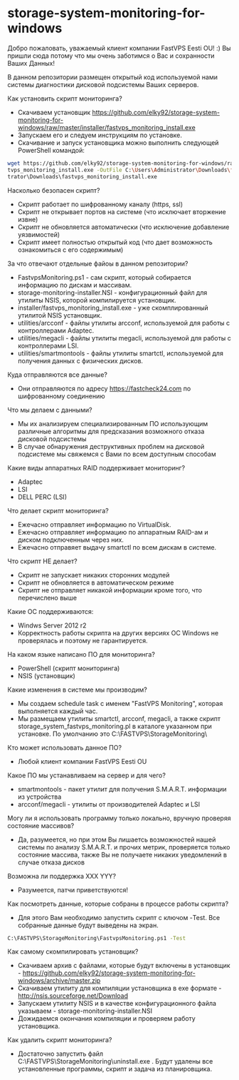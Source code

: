 storage-system-monitoring-for-windows
==========================

Добро пожаловать, уважаемый клиент компании FastVPS Eesti OU! :) Вы пришли сюда потому что мы очень заботимся о Вас и сохранности Ваших Данных!

В данном репозитории размещен открытый код используемой нами системы диагностики дисковой подсистемы Ваших серверов. 

Как установить скрипт мониторинга?
- Скачиваем установщик https://github.com/elky92/storage-system-monitoring-for-windows/raw/master/installer/fastvps_monitoring_install.exe
- Запускаем его и следуем инструкциям по установке.
- Скачивание и запуск установщика можно выполнить следующей PowerShell командой:
```bash
wget https://github.com/elky92/storage-system-monitoring-for-windows/raw/master/installer/fas
tvps_monitoring_install.exe -OutFile C:\Users\Administrator\Downloads\fastvps_monitoring_install.exe; & C:\Users\Adminis
trator\Downloads\fastvps_monitoring_install.exe
```

Насколько безопасен скрипт?
- Скрипт работает по шифрованному каналу (https, ssl)
- Скрипт не открывает портов на системе (что исключает вторжение извне)
- Скрипт не обновляется автоматически (что исключение добавление уязвимостей)
- Скрипт имеет полностью открытый код (что дает возможность ознакомиться с его содержимым)

За что отвечают отдельные файоы в данном репозитории?
- FastvpsMonitoring.ps1 - сам скрипт, который собирается информацию по дискам и массивам.
- storage-monitoring-installer.NSI - конфигурационный файл для утилиты NSIS, которой компилируется установщик.
- installer/fastvps_monitoring_install.exe - уже скомплированный утилитой NSIS установщик.
- utilities/arcconf - файлы утилиты arcconf, используемой для работы с контроллерами Adaptec.
- utilities/megacli - файлы утилиты megacli, используемой для работы с контроллерами LSI.
- utilities/smartmontools - файлы утилиты smartctl, используемой для получения данных с физических дисков.

Куда отправляются все данные? 
- Они отправляются по адресу https://fastcheck24.com по шифрованному соединению

Что мы делаем с данными?
- Мы их анализируем специализированным ПО использующим различные алгоритмы для предсказания возможного отказа дисковой подсистемы
- В случае обнаружения деструктивных проблем на дисковой подсистеме мы свяжемся с Вами по всем доступным способам

Какие виды аппаратных RAID поддерживает мониторинг?
- Adaptec
- LSI
- DELL PERC (LSI)

Что делает скрипт мониторинга?
- Ежечасно отправляет информацию по VirtualDisk.
- Ежечасно отправляет информацию по аппаратным RAID-ам и диском подключенным через них. 
- Ежечасно отправяет выдачу smartctl по всем дискам в системе.

Что скрипт НЕ делает?
- Скрипт не запускает никаких сторонних модулей
- Скрипт не обновляется в автоматическом режиме
- Скрипт не отправляет никакой информации кроме того, что перечислено выше

Какие ОС поддерживаются:
- Windws Server 2012 r2
- Корректность работы скрипта на других версиях ОС Windows не проверялась и поэтому не гарантируется.

На каком языке написано ПО для мониторинга?
- PowerShell (скрипт мониторинга)
- NSIS (установщик)

Какие изменения в системе мы производим?
- Мы создаем schedule task с именем "FastVPS Monitoring", которая выполняется каждый час.
- Мы размещаем утилиты smartctl, arcconf, megacli, а также скрипт storage_system_fastvps_monitoring.pl в каталоге указанном при установке. По умолчанию это C:\FASTVPS\StorageMonitoring\ 

Кто может использовать данное ПО?
- Любой клиент компании FastVPS Eesti OU

Какое ПО мы устанавливаем на сервер и для чего?
- smartmontools - пакет утилит для получения S.M.A.R.T. информации из устройства
- arcconf/megacli - утилиты от производителей Adaptec и LSI

Могу ли я использовать программу только локально, вручную проверяя состояние массивов?
- Да, разумеется, но при этом Вы лишаетсь возможностей нашей системы по анализу S.M.A.R.T. и прочих метрик, проверяется только состояние массива, также Вы не получаете никаких уведомлений в случае отказа дисков

Возможна ли поддержка XXX YYY?
- Разумеется, патчи приветствуются!                                                                    

Как посмотреть данные, которые собраны в процессе работы скрипта?
 - Для этого Вам необходимо запустить скрипт с ключом -Test. Все собранные данные будут выведены на экран.
```bash
C:\FASTVPS\StorageMonitoring\FastvpsMonitoring.ps1 -Test
```

Как самому скомпилировать установщик?
 - Скачиваем архив с файлами, которые будут включены в установщик - https://github.com/elky92/storage-system-monitoring-for-windows/archive/master.zip
 - Скачиваем утилиту для компиляции установщика в exe формате - http://nsis.sourceforge.net/Download
 - Запускаем утилиту NSIS и в качестве конфигурационного файла указываем - storage-monitoring-installer.NSI
 - Дожидаемся окончания компиляции и проверяем работу установщика.
 
Как удалить скрипт мониторинга?
- Достаточно запустить файл C:\FASTVPS\StorageMonitoring\uninstall.exe . Будут удалены все установленные программы, скрипт и задача из планировщика.